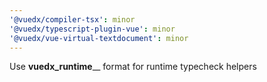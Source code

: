 ```yaml
---
'@vuedx/compiler-tsx': minor
'@vuedx/typescript-plugin-vue': minor
'@vuedx/vue-virtual-textdocument': minor
---
```


Use **vuedx_runtime**<name>\_\_ format for runtime typecheck helpers
